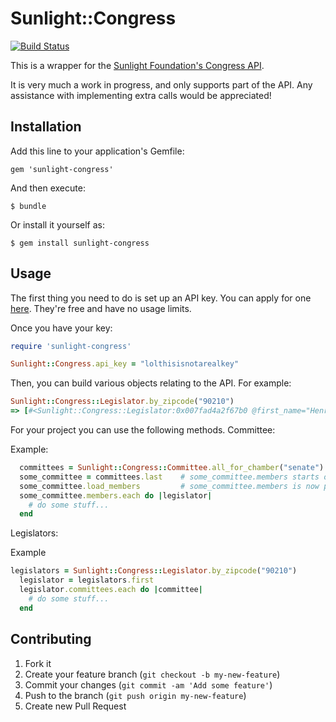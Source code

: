 # Sunlight::Congress

[![Build Status](https://travis-ci.org/steveklabnik/sunlight-congress.svg?branch=master)](https://travis-ci.org/steveklabnik/sunlight-congress)

This is a wrapper for the [Sunlight Foundation's Congress API](http://sunlightlabs.github.io/congress/).

It is very much a work in progress, and only supports part of the API. Any
assistance with implementing extra calls would be appreciated!

## Installation

Add this line to your application's Gemfile:

    gem 'sunlight-congress'

And then execute:

    $ bundle

Or install it yourself as:

    $ gem install sunlight-congress

## Usage

The first thing you need to do is set up an API key. You can apply for one
[here](http://services.sunlightlabs.com/accounts/register/). They're free and
have no usage limits.

Once you have your key:

```ruby
require 'sunlight-congress'

Sunlight::Congress.api_key = "lolthisisnotarealkey"
```

Then, you can build various objects relating to the API. For example:

```ruby
Sunlight::Congress::Legislator.by_zipcode("90210")
=> [#<Sunlight::Congress::Legislator:0x007fad4a2f67b0 @first_name="Henry"...
```
For your project you can use the following methods.
Committee:

Example:
```ruby
  committees = Sunlight::Congress::Committee.all_for_chamber("senate") # or "house" or "joint"
  some_committee = committees.last    # some_committee.members starts out as nil
  some_committee.load_members         # some_committee.members is now populated
  some_committee.members.each do |legislator|
    # do some stuff...
  end
```

Legislators:

Example
```ruby
legislators = Sunlight::Congress::Legislator.by_zipcode("90210")
  legislator = legislators.first
  legislator.committees.each do |committee|
    # do some stuff...
  end
```
  




## Contributing

1. Fork it
2. Create your feature branch (`git checkout -b my-new-feature`)
3. Commit your changes (`git commit -am 'Add some feature'`)
4. Push to the branch (`git push origin my-new-feature`)
5. Create new Pull Request

